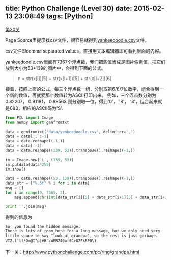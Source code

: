 title: Python Challenge (Level 30)
date: 2015-02-13 23:08:49
tags: [Python]
---

[第30关](http://www.pythonchallenge.com/pc/ring/yankeedoodle.html)

Page Source里提示找csv文件，很容易就得到[yankeedoodle.csv](http://www.pythonchallenge.com/pc/ring/yankeedoodle.csv)文件。

csv文件即comma separated values，直接用文本编辑器即可看到里面的内容。

yankeedoodle.csv里面有7367个浮点数，我们把些值当成是图片像素值，把它们放到大小为53*139的图片中，会得到下面的公式。

> n = str(x[i])[5] + str(x[i+1])[5] + str(x[i+2])[6]

接着，按照上面的公式，每三个浮点数一组，分别取第6/6/7位数字，组合得到一个新的数值，再就爱那个数值转为ASCII打印出来。
例如，三个浮点数分别为0.82207， 0.91181， 0.88563.则分别取一位，得到'0'， '8'， '3'，组合起来就是083，相应的ASCII码为'S'.

<!-- more -->

``` Python
from PIL import Image
from numpy import genfromtxt

data = genfromtxt('data/yankeedoodle.csv', delimiter=',')
data = data[:, :-1]
data = data.reshape((-1,))
data = data[:-1]
data = data.reshape((139, 53)).transpose().reshape((-1,))

im = Image.new('L', (139, 53))
im.putdata(data*255)
im.show()

data = data.reshape((53, 139)).transpose().reshape((-1,))
data_str = ["%.5f" % i for i in data]
msg = []
for i in range(0, 7365, 3):
    msg.append(chr(int(data_str[i][5] + data_str[i+1][5] + data_str[i+2][6])))

print ''.join(msg)
```
得到的信息为
```
So, you found the hidden message.
There is lots of room here for a long message, but we only need very little space to say "look at grandpa", so the rest is just garbage. 
VTZ.l'tf*Om@I"p]#R`cWEBZ40ofSC>OZFkRP0\)
```
下一关：http://www.pythonchallenge.com/pc/ring/grandpa.html
